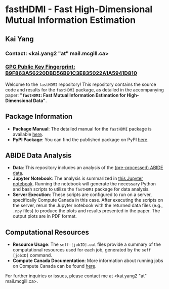 # fastHDMI - Fast High-Dimensional Mutual Information Estimation

## Kai Yang
### Contact: <kai.yang2 "at" mail.mcgill.ca>
### [GPG Public Key Fingerprint: B9F863A56220DBD56B91C3E835022A1A5941D810](https://keys.openpgp.org/vks/v1/by-fingerprint/B9F863A56220DBD56B91C3E835022A1A5941D810)

Welcome to the `fastHDMI` repository! This repository contains the source code and results for the `fastHDMI` package, as detailed in the accompanying paper: **"`fastHDMI`: Fast Mutual Information Estimation for High-Dimensional Data"**.

## Package Information

- **Package Manual**: The detailed manual for the `fastHDMI` package is available [here](/fastHDMI/README.md).
- **PyPI Package**: You can find the published package on PyPI [here](https://pypi.org/project/fastHDMI/).

## ABIDE Data Analysis

- **Data**: This repository includes an analysis of the [(pre-processed) ABIDE data](http://preprocessed-connectomes-project.org/abide/).
- **Jupyter Notebook**: The analysis is summarized in [this Jupyter notebook](/paper/ABIDE_data_analysis/ABIDE_analysis.ipynb). Running the notebook will generate the necessary Python and bash scripts to utilize the `fastHDMI` package for data analysis. 
- **Server Execution**: These scripts are configured to run on a server, specifically Compute Canada in this case. After executing the scripts on the server, rerun the Jupyter notebook with the returned data files (e.g., `.npy` files) to produce the plots and results presented in the paper. The output plots are in PDF format.

## Computational Resources

- **Resource Usage**: The `seff-[jobID].out` files provide a summary of the computational resources used for each job, generated by the `seff [jobID]` command. 
- **Compute Canada Documentation**: More information about running jobs on Compute Canada can be found [here](https://docs.alliancecan.ca/wiki/Running_jobs).

For further inquiries or issues, please contact me at <kai.yang2 "at" mail.mcgill.ca>.